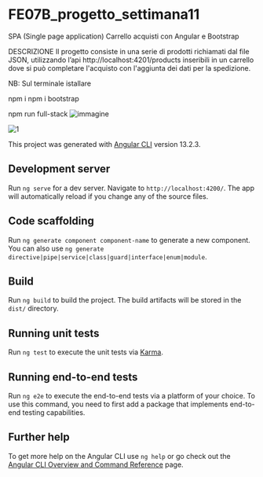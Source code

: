 # FE07B_progetto_settimana11

SPA (Single page application) Carrello acquisti con Angular e Bootstrap 

DESCRIZIONE
Il progetto consiste in una serie di prodotti richiamati dal file JSON, 
utilizzando l’api http://localhost:4201/products 
inseribili in un carrello dove si può completare l'acquisto con l'aggiunta dei dati per la spedizione.

NB: Sul terminale istallare

npm i
npm i bootstrap

npm run full-stack
![immagine](https://user-images.githubusercontent.com/98649610/162750658-3afc8e77-d1e2-4bcd-9853-3409a0007f00.png)


![1](https://user-images.githubusercontent.com/98649610/162751637-dab0d335-805b-4fd0-bf4e-246d7be3a9a5.JPG)







This project was generated with [Angular CLI](https://github.com/angular/angular-cli) version 13.2.3.

## Development server

Run `ng serve` for a dev server. Navigate to `http://localhost:4200/`. The app will automatically reload if you change any of the source files.

## Code scaffolding

Run `ng generate component component-name` to generate a new component. You can also use `ng generate directive|pipe|service|class|guard|interface|enum|module`.

## Build

Run `ng build` to build the project. The build artifacts will be stored in the `dist/` directory.

## Running unit tests

Run `ng test` to execute the unit tests via [Karma](https://karma-runner.github.io).

## Running end-to-end tests

Run `ng e2e` to execute the end-to-end tests via a platform of your choice. To use this command, you need to first add a package that implements end-to-end testing capabilities.

## Further help

To get more help on the Angular CLI use `ng help` or go check out the [Angular CLI Overview and Command Reference](https://angular.io/cli) page.
